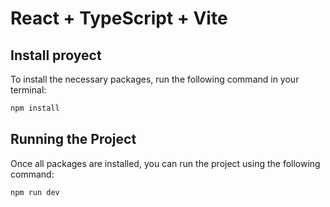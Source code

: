 # React + TypeScript + Vite

## Install proyect
To install the necessary packages, run the following command in your terminal:

```sh
npm install
```

## Running the Project
Once all packages are installed, you can run the project using the following command:

```sh
npm run dev
```